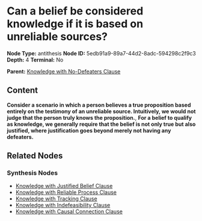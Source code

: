 # Can a belief be considered knowledge if it is based on unreliable sources?

**Node Type:** antithesis
**Node ID:** 5edb91a9-89a7-44d2-8adc-594298c2f9c3
**Depth:** 4
**Terminal:** No

**Parent:** [Knowledge with No-Defeaters Clause](knowledge-with-no-defeaters-clause-synthesis-a1df4f71-de98-4a22-bba1-3701da6a8085.md)

## Content

**Consider a scenario in which a person believes a true proposition based entirely on the testimony of an unreliable source. Intuitively, we would not judge that the person truly knows the proposition.**, **For a belief to qualify as knowledge, we generally require that the belief is not only true but also justified, where justification goes beyond merely not having any defeaters.**

## Related Nodes

### Synthesis Nodes

- [Knowledge with Justified Belief Clause](knowledge-with-justified-belief-clause-synthesis-e7a2e74c-9492-4410-8e83-d9e5e4b3730c.md)
- [Knowledge with Reliable Process Clause](knowledge-with-reliable-process-clause-synthesis-9bdceaa3-614a-434d-8a28-29f4f303e80b.md)
- [Knowledge with Tracking Clause](knowledge-with-tracking-clause-synthesis-aef42d5c-0add-40f0-9545-a5e578398e8b.md)
- [Knowledge with Indefeasibility Clause](knowledge-with-indefeasibility-clause-synthesis-a3961980-5e32-475a-8216-ea2540c2d354.md)
- [Knowledge with Causal Connection Clause](knowledge-with-causal-connection-clause-synthesis-8e6903cd-7b46-4bf4-8d45-d9bdba945be7.md)
